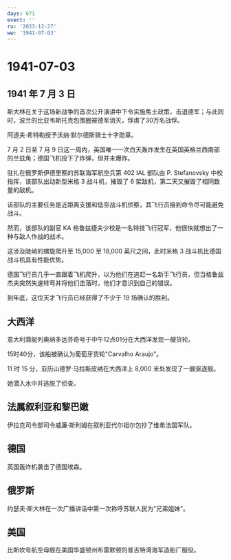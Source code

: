 ```yaml
---
days: 671
event: ''
ru: '2023-12-27'
ww: '1941-07-03'
---
```


# 1941-07-03

## 1941 年 7 月 3 日

斯大林在关于这场新战争的首次公开演讲中下令实施焦土政策，击退德军；与此同时，波兰的比亚韦斯托克包围圈被德军消灭，俘虏了30万名战俘。

阿道夫·希特勒授予沃纳·默尔德斯骑士十字勋章。

7 月 2 日至 7 月 9
日这一周内，英国唯一一次白天轰炸发生在英国英格兰西南部的兰兹角；德国飞机投下了炸弹，但并未爆炸。

驻扎在俄罗斯伊德里察的苏联海军航空兵第 402 IAL 部队由 P. Stefanovsky
中校指挥，该部队出动新型米格 3 战斗机，摧毁了 6
架敌机，第二天又摧毁了相同数量的敌机。

该部队的主要任务是近距离支援和低空战斗机侦察，其飞行员接到命令尽可能避免战斗。

然而，该部队的副官 KA
格鲁兹捷夫少校是一名特技飞行冠军，他很快就想出了一种与敌人作战的战术。

这涉及陡峭的螺旋爬升至 15,000 至 18,000 英尺之间，此时米格 3
战斗机比德国战斗机具有性能优势。

德国飞行员几乎一直跟着飞机爬升，以为他们在追赶一名新手飞行员，但当格鲁兹杰夫突然失速转弯并将他们击落时，他们才意识到自己的错误。

到年底，这位天才飞行员已经获得了不少于 19 场确认的胜利。

## 大西洋

意大利潜艇列奥纳多达芬奇号于中午12点01分在大西洋发现一艘货轮。

15时40分，该船被确认为葡萄牙货轮"Carvalho Araujo"。

11 时 15 分，亚历山德罗·马拉斯皮纳在大西洋上 8,000
米处发现了一艘驱逐舰。

她潜入水中并逃脱了侦查。

## 法属叙利亚和黎巴嫩

伊拉克司令部司令威廉·斯利姆在叙利亚代尔祖尔包抄了维希法国军队。

## 德国

英国轰炸机袭击了德国埃森。

## 俄罗斯

约瑟夫·斯大林在一次广播讲话中第一次称呼苏联人民为"兄弟姐妹"。

## 美国

比斯坎号航空母舰在美国华盛顿州布雷默顿的普吉特湾海军造船厂服役。